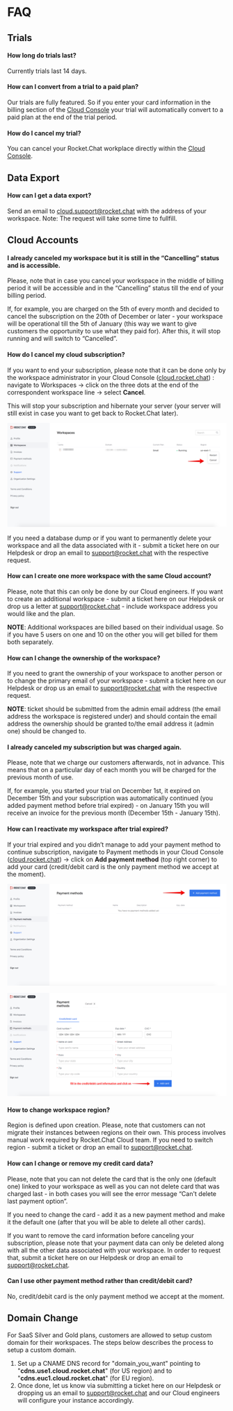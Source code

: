 # FAQ

## Trials

#### How long do trials last?

Currently trials last 14 days.

#### How can I convert from a trial to a paid plan?

Our trials are fully featured. So if you enter your card information in the billing section of the [Cloud Console](https://cloud.rocket.chat) your trial will automatically convert to a paid plan at the end of the trial period.

#### How do I cancel my trial?

You can cancel your Rocket.Chat workplace directly within the [Cloud Console](https://cloud.rocket.chat>).

## Data Export

#### How can I get a data export?

Send an email to cloud.support@rocket.chat with the address of your workspace. Note: The request will take some time to fullfill.



#### 

## Cloud Accounts

#### I already canceled my workspace but it is still in the “Cancelling” status and is accessible.

Please, note that in case you cancel your workspace in the middle of billing period it will be accessible and in the “Cancelling” status till the end of your billing period.

If, for example, you are charged on the 5th of every month and decided to cancel the subscription on the 20th of December or later - your workspace will be operational till the 5th of January \(this way we want to give customers the opportunity to use what they paid for\). After this, it will stop running and will switch to “Cancelled”.

#### How do I cancel my cloud subscription?

If you want to end your subscription, please note that it can be done only by the workspace administrator in your Cloud Console \([cloud.rocket.chat](https://cloud.rocket.chat/)\) : navigate to Workspaces -&gt; click on the three dots at the end of the correspondent workspace line -&gt; select **Cancel**.  
  
This will stop your subscription and hibernate your server \(your server will still exist in case you want to get back to Rocket.Chat later\).

![](../.gitbook/assets/cancel_cloud_subscription.png)

If you need a database dump or if you want to permanently delete your workspace and all the data associated with it - submit a ticket here on our Helpdesk or drop an email to [support@rocket.chat](mailto:support@rocket.chat) with the respective request. 

#### How can I create one more workspace with the same Cloud account?

Please, note that this can only be done by our Cloud engineers. If you want to create an additional workspace - submit a ticket here on our Helpdesk or drop us a letter at [support@rocket.chat](mailto:support@rocket.chat) - include workspace address you would like and the plan.  
  
**NOTE**: Additional workspaces are billed based on their individual usage.  So if you have 5 users on one and 10 on the other you will get billed for them both separately.

#### How can I change the ownership of the workspace?

If you need to grant the ownership of your workspace to another person or to change the primary email of your workspace - submit a ticket here on our Helpdesk or drop us an email to [support@rocket.chat](mailto:support@rocket.chat) with the respective request. 

**NOTE**: ticket should be submitted from the admin email address \(the email address the workspace is registered under\) and should contain the email address the ownership should be granted to/the email address it \(admin one\) should be changed to.

#### I already canceled my subscription but was charged again.

Please, note that we charge our customers afterwards, not in advance. This means that on a particular day of each month you will be charged for the previous month of use.

If, for example, you started your trial on December 1st, it expired on December 15th and your subscription was automatically continued \(you added payment method before trial expired\) - on January 15th you will receive an invoice for the previous month \(December 15th - January 15th\).

#### How can I reactivate my workspace after trial expired?

If your trial expired and you didn’t manage to add your payment method to continue subscription, navigate to Payment methods in your Cloud Console \([cloud.rocket.chat](https://cloud.rocket.chat/)\) -&gt; click on **Add payment method** \(top right corner\) to add your card \(credit/debit card is the only payment method we accept at the moment\).

![](../.gitbook/assets/add_payment_method%20%281%29.png)

![](../.gitbook/assets/add_credit_card.png)

#### How to change workspace region?

Region is defined upon creation. Please, note that customers can not migrate their instances between regions on their own. This process involves manual work required by Rocket.Chat Cloud team. If you need to switch region - submit a ticket or drop an email to [support@rocket.chat](mailto:support@rocket.chat).

#### How can I change or remove my credit card data?

Please, note that you can not delete the card that is the only one \(default one\) linked to your workspace as well as you can not delete card that was charged last - in both cases you will see the error message “Can't delete last payment option”. 

If you need to change the card - add it as a new payment method and make it the default one \(after that you will be able to delete all other cards\). 

If you want to remove the card information before canceling your subscription, please note that your payment data can only be deleted along with all the other data associated with your workspace. In order to request that, submit a ticket here on our Helpdesk or drop an email to [support@rocket.chat](mailto:support@rocket.chat).

#### Can I use other payment method rather than credit/debit card?

No, credit/debit card is the only payment method we accept at the moment.

## Domain Change

For SaaS Silver and Gold plans, customers are allowed to setup custom domain for their workspaces. The steps below describes the process to setup a custom domain.

1. Set up a CNAME DNS record for "domain\_you\_want" pointing to "**cdns.use1.cloud.rocket.chat**" \(for US region\) and to "**cdns.euc1.cloud.rocket.chat**" \(for EU region\).
2. Once done, let us know via submitting a ticket here on our Helpdesk or dropping us an email to [support@rocket.chat](mailto:support@rocket.chat) and our Cloud engineers will configure your instance accordingly.



#### 



### 

#### 



#### 

